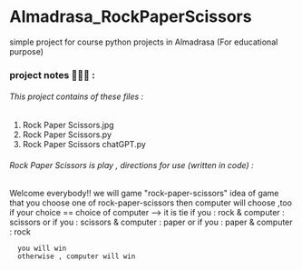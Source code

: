 # Almadrasa_RockPaperScissors
simple project for course python projects in Almadrasa (For educational purpose)
### project notes 📙📃📑 :
###### This project contains of these files :
1. Rock Paper Scissors.jpg
2. Rock Paper Scissors.py
3. Rock Paper Scissors chatGPT.py

###### Rock Paper Scissors is play , directions for use (written in code) :
Welcome everybody!!
      we will game "rock-paper-scissors" 
      idea of game that you choose one of rock-paper-scissors
      then computer will choose ,too
      if your choice == choice of computer  --> it is tie
      if you : rock & computer : scissors
      or if you : scissors & computer : paper
      or if you : paper & computer : rock

      you will win
      otherwise , computer will win
